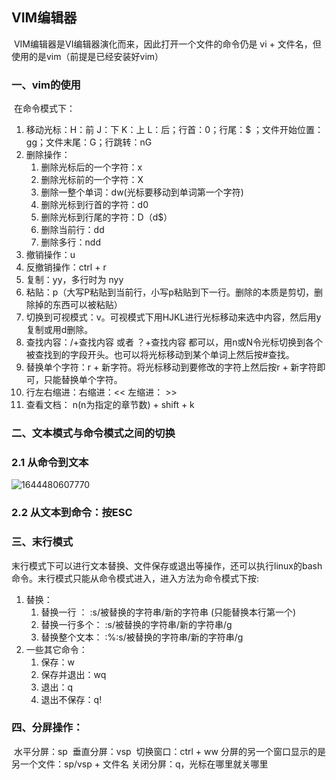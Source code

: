 ## VIM编辑器

​	VIM编辑器是VI编辑器演化而来，因此打开一个文件的命令仍是 vi + 文件名，但使用的是vim（前提是已经安装好vim）

### 一、vim的使用

​	在命令模式下：

1.  移动光标：H：前  J：下  K：上   L：后；行首：0；行尾：$  ；文件开始位置：gg；文件末尾：G；行跳转：nG
2.  删除操作：
    1.  删除光标后的一个字符：x
    2.  删除光标前的一个字符：X
    3.  删除一整个单词：dw(光标要移动到单词第一个字符)
    4.  删除光标到行首的字符：d0
    5.  删除光标到行尾的字符：D（d$）
    6.  删除当前行：dd
    7.  删除多行：ndd
3.  撤销操作：u
4.  反撤销操作：ctrl + r
5.  复制：yy，多行时为 nyy
6.  粘贴：p（大写P粘贴到当前行，小写p粘贴到下一行。删除的本质是剪切，删除掉的东西可以被粘贴）
7.  切换到可视模式：v。可视模式下用HJKL进行光标移动来选中内容，然后用y复制或用d删除。
8.  查找内容：/+查找内容 或者 ？+查找内容 都可以，用n或N令光标切换到各个被查找到的字段开头。也可以将光标移动到某个单词上然后按#查找。
9.  替换单个字符：r + 新字符。将光标移动到要修改的字符上然后按r + 新字符即可，只能替换单个字符。
10.  行左右缩进：右缩进：<<    左缩进： >>
11.  查看文档： n(n为指定的章节数) + shift + k

### 二、文本模式与命令模式之间的切换

### 2.1 从命令到文本

![1644480607770](C:\Users\xcs\AppData\Roaming\Typora\typora-user-images\1644480607770.png)

### 2.2 从文本到命令：按ESC

### 三、末行模式

​	末行模式下可以进行文本替换、文件保存或退出等操作，还可以执行linux的bash命令。末行模式只能从命令模式进入，进入方法为命令模式下按:

1.  替换：
    1.  替换一行 ：     :s/被替换的字符串/新的字符串  (只能替换本行第一个)
    2.  替换一行多个：   :s/被替换的字符串/新的字符串/g
    3.  替换整个文本：   :%:s/被替换的字符串/新的字符串/g
2.  一些其它命令：
    1.  保存：w
    2.  保存并退出：wq
    3.  退出：q
    4.  退出不保存：q!

### 四、分屏操作：

​	水平分屏：sp
​	垂直分屏：vsp
​	切换窗口：ctrl + ww
​	分屏的另一个窗口显示的是另一个文件：sp/vsp + 文件名
​	关闭分屏：q，光标在哪里就关哪里